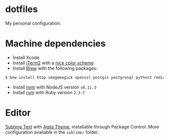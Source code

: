 dotfiles
========

My personal configuration.


Machine dependencies
====================

- Install Xcode
- Install [iTerm2](https://www.iterm2.com/) with a [nice color scheme](https://iterm2colorschemes.com/)
- Install [Brew](https://brew.sh/) with the following packages:

```bash
$ bew install htop imagemagick openssl postgis postgresql python3 redis
```

- Install [nvm](https://github.com/creationix/nvm#installation) with NodeJS version `v8.11.3`
- Install [rvm](https://rvm.io/rvm/install) with Ruby version `2.3.7`

Editor
======

[Sublime Text](https://www.sublimetext.com/) with
[Agila Theme](https://packagecontrol.io/packages/Agila%20Theme), installable through Package Control.
More configuration available in the `sublime/` folder.
